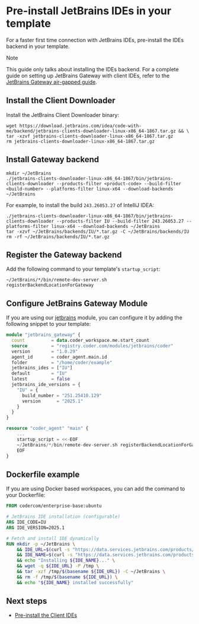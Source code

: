 # Pre-install JetBrains IDEs in your template

For a faster first time connection with JetBrains IDEs, pre-install the IDEs backend in your template.

> [!NOTE]
> This guide only talks about installing the IDEs backend. For a complete guide on setting up JetBrains Gateway with client IDEs, refer to the [JetBrains Gateway air-gapped guide](./jetbrains-airgapped.md).

## Install the Client Downloader

Install the JetBrains Client Downloader binary:

```shell
wget https://download.jetbrains.com/idea/code-with-me/backend/jetbrains-clients-downloader-linux-x86_64-1867.tar.gz && \
tar -xzvf jetbrains-clients-downloader-linux-x86_64-1867.tar.gz
rm jetbrains-clients-downloader-linux-x86_64-1867.tar.gz
```

## Install Gateway backend

```shell
mkdir ~/JetBrains
./jetbrains-clients-downloader-linux-x86_64-1867/bin/jetbrains-clients-downloader --products-filter <product-code> --build-filter <build-number> --platforms-filter linux-x64 --download-backends ~/JetBrains
```

For example, to install the build `243.26053.27` of IntelliJ IDEA:

```shell
./jetbrains-clients-downloader-linux-x86_64-1867/bin/jetbrains-clients-downloader --products-filter IU --build-filter 243.26053.27 --platforms-filter linux-x64 --download-backends ~/JetBrains
tar -xzvf ~/JetBrains/backends/IU/*.tar.gz -C ~/JetBrains/backends/IU
rm -rf ~/JetBrains/backends/IU/*.tar.gz
```

## Register the Gateway backend

Add the following command to your template's `startup_script`:

```shell
~/JetBrains/*/bin/remote-dev-server.sh registerBackendLocationForGateway
```

## Configure JetBrains Gateway Module

If you are using our [jetbrains](https://registry.coder.com/modules/coder/jetbrains) module, you can configure it by adding the following snippet to your template:

```tf
module "jetbrains_gateway" {
  count          = data.coder_workspace.me.start_count
  source         = "registry.coder.com/modules/jetbrains/coder"
  version        = "1.0.29"
  agent_id       = coder_agent.main.id
  folder         = "/home/coder/example"
  jetbrains_ides = ["IU"]
  default        = "IU"
  latest         = false
  jetbrains_ide_versions = {
    "IU" = {
      build_number = "251.25410.129"
      version      = "2025.1"
    }
  }
}

resource "coder_agent" "main" {
    ...
    startup_script = <<-EOF
    ~/JetBrains/*/bin/remote-dev-server.sh registerBackendLocationForGateway
    EOF
}
```

## Dockerfile example

If you are using Docker based workspaces, you can add the command to your Dockerfile:

```dockerfile
FROM codercom/enterprise-base:ubuntu

# JetBrains IDE installation (configurable)
ARG IDE_CODE=IU
ARG IDE_VERSION=2025.1

# Fetch and install IDE dynamically
RUN mkdir -p ~/JetBrains \
    && IDE_URL=$(curl -s "https://data.services.jetbrains.com/products/releases?code=${IDE_CODE}&majorVersion=${IDE_VERSION}&latest=true" | jq -r ".${IDE_CODE}[0].downloads.linux.link") \
    && IDE_NAME=$(curl -s "https://data.services.jetbrains.com/products/releases?code=${IDE_CODE}&majorVersion=${IDE_VERSION}&latest=true" | jq -r ".${IDE_CODE}[0].name") \
    && echo "Installing ${IDE_NAME}..." \
    && wget -q ${IDE_URL} -P /tmp \
    && tar -xzf /tmp/$(basename ${IDE_URL}) -C ~/JetBrains \
    && rm -f /tmp/$(basename ${IDE_URL}) \
    && echo "${IDE_NAME} installed successfully"
```

## Next steps

- [Pre-install the Client IDEs](./jetbrains-airgapped.md#1-deploy-the-server-and-install-the-client-downloader)

